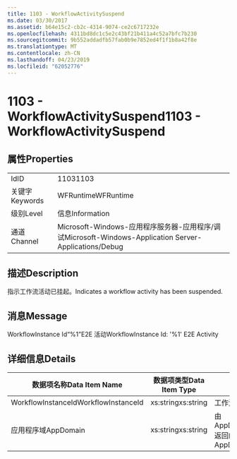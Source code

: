 ```yaml
---
title: 1103 - WorkflowActivitySuspend
ms.date: 03/30/2017
ms.assetid: b64e15c2-cb2c-4314-9074-ce2c6717232e
ms.openlocfilehash: 4311bd8dc1c5e2c43bf21b411a4c52a7bfc7b230
ms.sourcegitcommit: 9b552addadfb57fab0b9e7852ed4f1f1b8a42f8e
ms.translationtype: MT
ms.contentlocale: zh-CN
ms.lasthandoff: 04/23/2019
ms.locfileid: "62052776"
---
```

# <a name="1103---workflowactivitysuspend"></a><span data-ttu-id="b3e8c-102">1103 - WorkflowActivitySuspend</span><span class="sxs-lookup"><span data-stu-id="b3e8c-102">1103 - WorkflowActivitySuspend</span></span>
## <a name="properties"></a><span data-ttu-id="b3e8c-103">属性</span><span class="sxs-lookup"><span data-stu-id="b3e8c-103">Properties</span></span>  
  
|||  
|-|-|  
|<span data-ttu-id="b3e8c-104">Id</span><span class="sxs-lookup"><span data-stu-id="b3e8c-104">ID</span></span>|<span data-ttu-id="b3e8c-105">1103</span><span class="sxs-lookup"><span data-stu-id="b3e8c-105">1103</span></span>|  
|<span data-ttu-id="b3e8c-106">关键字</span><span class="sxs-lookup"><span data-stu-id="b3e8c-106">Keywords</span></span>|<span data-ttu-id="b3e8c-107">WFRuntime</span><span class="sxs-lookup"><span data-stu-id="b3e8c-107">WFRuntime</span></span>|  
|<span data-ttu-id="b3e8c-108">级别</span><span class="sxs-lookup"><span data-stu-id="b3e8c-108">Level</span></span>|<span data-ttu-id="b3e8c-109">信息</span><span class="sxs-lookup"><span data-stu-id="b3e8c-109">Information</span></span>|  
|<span data-ttu-id="b3e8c-110">通道</span><span class="sxs-lookup"><span data-stu-id="b3e8c-110">Channel</span></span>|<span data-ttu-id="b3e8c-111">Microsoft-Windows-应用程序服务器-应用程序/调试</span><span class="sxs-lookup"><span data-stu-id="b3e8c-111">Microsoft-Windows-Application Server-Applications/Debug</span></span>|  
  
## <a name="description"></a><span data-ttu-id="b3e8c-112">描述</span><span class="sxs-lookup"><span data-stu-id="b3e8c-112">Description</span></span>  
 <span data-ttu-id="b3e8c-113">指示工作流活动已挂起。</span><span class="sxs-lookup"><span data-stu-id="b3e8c-113">Indicates a workflow activity has been suspended.</span></span>  
  
## <a name="message"></a><span data-ttu-id="b3e8c-114">消息</span><span class="sxs-lookup"><span data-stu-id="b3e8c-114">Message</span></span>  
 <span data-ttu-id="b3e8c-115">WorkflowInstance Id“%1”E2E 活动</span><span class="sxs-lookup"><span data-stu-id="b3e8c-115">WorkflowInstance Id: '%1' E2E Activity</span></span>  
  
## <a name="details"></a><span data-ttu-id="b3e8c-116">详细信息</span><span class="sxs-lookup"><span data-stu-id="b3e8c-116">Details</span></span>  
  
|<span data-ttu-id="b3e8c-117">数据项名称</span><span class="sxs-lookup"><span data-stu-id="b3e8c-117">Data Item Name</span></span>|<span data-ttu-id="b3e8c-118">数据项类型</span><span class="sxs-lookup"><span data-stu-id="b3e8c-118">Data Item Type</span></span>|<span data-ttu-id="b3e8c-119">描述</span><span class="sxs-lookup"><span data-stu-id="b3e8c-119">Description</span></span>|  
|--------------------|--------------------|-----------------|  
|<span data-ttu-id="b3e8c-120">WorkflowInstanceId</span><span class="sxs-lookup"><span data-stu-id="b3e8c-120">WorkflowInstanceId</span></span>|<span data-ttu-id="b3e8c-121">xs:string</span><span class="sxs-lookup"><span data-stu-id="b3e8c-121">xs:string</span></span>|<span data-ttu-id="b3e8c-122">工作流实例 ID。</span><span class="sxs-lookup"><span data-stu-id="b3e8c-122">The workflow instance id.</span></span>|  
|<span data-ttu-id="b3e8c-123">应用程序域</span><span class="sxs-lookup"><span data-stu-id="b3e8c-123">AppDomain</span></span>|<span data-ttu-id="b3e8c-124">xs:string</span><span class="sxs-lookup"><span data-stu-id="b3e8c-124">xs:string</span></span>|<span data-ttu-id="b3e8c-125">由 AppDomain.CurrentDomain.FriendlyName 返回的字符串。</span><span class="sxs-lookup"><span data-stu-id="b3e8c-125">The string returned by AppDomain.CurrentDomain.FriendlyName.</span></span>|
